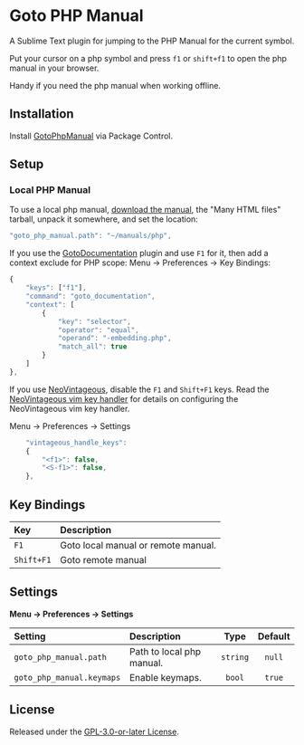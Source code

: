 # Goto PHP Manual

A Sublime Text plugin for jumping to the PHP Manual for the current symbol.

Put your cursor on a php symbol and press `f1` or `shift+f1` to open the php manual in your browser.

Handy if you need the php manual when working offline.

## Installation

Install [GotoPhpManual](https://packagecontrol.io/packages/GotoPhpManual) via Package Control.

## Setup

### Local PHP Manual

To use a local php manual, [download the manual](https://www.php.net/download-docs.php), the "Many HTML files" tarball, unpack it somewhere, and set the location:

```js
"goto_php_manual.path": "~/manuals/php",
```

If you use the [GotoDocumentation](https://packagecontrol.io/packages/GotoDocumentation) plugin and use `F1` for it, then add a context exclude for PHP scope: Menu → Preferences → Key Bindings:

```js
{
    "keys": ["f1"],
    "command": "goto_documentation",
    "context": [
        {
            "key": "selector",
            "operator": "equal",
            "operand": "-embedding.php",
            "match_all": true
        }
    ]
},
```

If you use [NeoVintageous](https://packagecontrol.io/packages/NeoVintageous), disable the `F1` and `Shift+F1` keys. Read the [NeoVintageous vim key handler](https://blog.gerardroche.com/2022/09/22/neovintageous-key-handler/) for details on configuring the NeoVintageous vim key handler.

Menu → Preferences → Settings

```js
    "vintageous_handle_keys":
    {
        "<f1>": false,
        "<S-f1>": false,
    },
```

## Key Bindings

Key        | Description
:----------|:-----------
`F1`       | Goto local manual or remote manual.
`Shift+F1` | Goto remote manual

## Settings

**Menu → Preferences → Settings**

Setting                   | Description               | Type     | Default
:-------------------------|:--------------------------|:--------:|:-------:
`goto_php_manual.path`    | Path to local php manual. | `string` | `null`
`goto_php_manual.keymaps` | Enable keymaps.           | `bool`   | `true`

## License

Released under the [GPL-3.0-or-later License](LICENSE).
